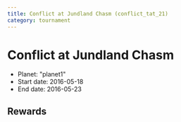 ```yaml
---
title: Conflict at Jundland Chasm (conflict_tat_21)
category: tournament
---
```

# Conflict at Jundland Chasm

  * Planet: "planet1"
  * Start date: 2016-05-18
  * End date: 2016-05-23

## Rewards

